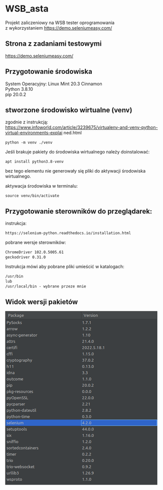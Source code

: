 # WSB_asta
Projekt zaliczeniowy na WSB tester oprogramowania \
z wykorzystaniem https://demo.seleniumeasy.com/

## Strona z zadaniami testowymi
https://demo.seleniumeasy.com/


## Przygotowanie środowiska
System Operacyjny: Linux Mint 20.3 Cinnamon \
Python 3.8.10 \
pip 20.0.2

## stworzone środowisko wirtualne (venv)
zgodnie z instrukcją: \
https://www.infoworld.com/article/3239675/virtualenv-and-venv-python-virtual-environments-explai
ned.html

    python -m venv ./venv

Jeśli brakuje pakiety do środowiska wirtualnego należy doinstalować:

    apt install python3.8-venv

bez tego elementu nie generowały się pliki do aktywacji środowiska wirtualnego.

aktywacja środowiska w terminalu:

    source venv/bin/activate

## Przygotowanie sterowników do przeglądarek:
instrukcja:

    https://selenium-python.readthedocs.io/installation.html

pobrane wersje sterowników:

    ChromeDriver 102.0.5005.61
    geckodriver 0.31.0

Instrukcja mówi aby pobrane pliki umieścić w katalogach:
    
    /usr/bin
    lub
    /usr/local/bin - wybrane przeze mnie

## Widok wersji pakietów

![screen z Pych z pakietami](./image/pakiet_version.png)